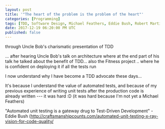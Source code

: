 ```yaml
---
layout: post
title: '"The heart of the problem is the problem of the heart"'
categories: [Programming]
tags: [TDD, Software Design, Michael Feathers, Eddie Bush, Robert Martin]
date: 2017-12-19 06:20:00 PM UTC
published: false
---
```


<!-- December 20, 2017 2:20:00 AM Philippine Time -->


through Uncle Bob's charismatic presentation of TDD

... after hearing Uncle Bob's talk on architecture where at the end part of his talk he talked about the benefit of TDD... also the Fitness project .. where he is confident on deploying it if all the tests run



I now understand why I have become a TDD advocate these days... 

It's because I understand the value of automated tests, and because of my previous experience of writing unit tests after the production code is already written --- it was hard :D (it was hard because I'm not yet a Michael Feathers)

"Automated unit testing is a gateway drug to Test-Driven Development" - Eddie Bush
(http://craftsmanshipcounts.com/automated-unit-testing-x-ray-vision-for-code-quality/


<!--more-->


